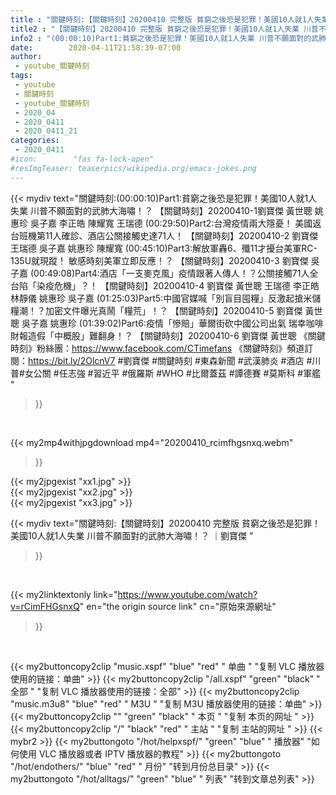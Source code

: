 ```yaml
---
title : "關鍵時刻:【關鍵時刻】20200410 完整版 貧窮之後恐是犯罪！美國10人就1人失業 川普不願面對的武肺大海嘯！？ ｜劉寶傑 "
title2 : "【關鍵時刻】20200410 完整版 貧窮之後恐是犯罪！美國10人就1人失業 川普不願面對的武肺大海嘯！？ ｜劉寶傑 "
info2 : "(00:00:10)Part1:貧窮之後恐是犯罪！美國10人就1人失業 川普不願面對的武肺大海嘯！？ 【關鍵時刻】20200410-1劉寶傑 黃世聰 姚惠珍 吳子嘉 李正皓 陳耀寬 王瑞德  (00:29:50)Part2:台灣疫情兩大隱憂！ 美國返台班機第11人確診、酒店公關接觸史達71人！ 【關鍵時刻】20200410-2 劉寶傑 王瑞德 吳子嘉 姚惠珍 陳耀寬  (00:45:10)Part3:解放軍轟6、殲11才擾台美軍RC-135U就現蹤！ 敏感時刻美軍立即反應！？ 【關鍵時刻】20200410-3 劉寶傑 吳子嘉  (00:49:08)Part4:酒店「一支麥克風」疫情跟著人傳人！？公關接觸71人全台陷「染疫危機」？！ 【關鍵時刻】20200410-4 劉寶傑 黃世聰 王瑞德 李正皓 林靜儀 姚惠珍 吳子嘉  (01:25:03)Part5:中國官媒喊「別盲目囤糧」反激起搶米儲糧潮！？加密文件曝光真鬧「糧荒」！？ 【關鍵時刻】20200410-5 劉寶傑 黃世聰 吳子嘉 姚惠珍  (01:39:02)Part6:疫情「慘賠」華爾街砍中國公司出氣 瑞幸咖啡財報造假「中概股」難翻身！？ 【關鍵時刻】20200410-6 劉寶傑 黃世聰  《關鍵時刻》粉絲團：https://www.facebook.com/CTimefans 《關鍵時刻》頻道訂閱：https://bit.ly/2OlcnV7  #劉寶傑 #關鍵時刻 #東森新聞 #武漢肺炎 #酒店 #川普#女公關 #任志強 #習近平 #俄羅斯 #WHO #比爾蓋茲 #譚德賽 #莫斯科 #軍艦 "
date:        2020-04-11T21:58:39-07:00
author:
 - youtube_關鍵時刻
tags:
 - youtube
 - 關鍵時刻
 - youtube_關鍵時刻
 - 2020_04
 - 2020_0411
 - 2020_0411_21
categories:
 - 2020_0411
#icon:        "fas fa-lock-open"
#resImgTeaser: teaserpics/wikipedia.org/emacs-jokes.png
---
```


{{< mydiv text="關鍵時刻:(00:00:10)Part1:貧窮之後恐是犯罪！美國10人就1人失業 川普不願面對的武肺大海嘯！？ 【關鍵時刻】20200410-1劉寶傑 黃世聰 姚惠珍 吳子嘉 李正皓 陳耀寬 王瑞德  (00:29:50)Part2:台灣疫情兩大隱憂！ 美國返台班機第11人確診、酒店公關接觸史達71人！ 【關鍵時刻】20200410-2 劉寶傑 王瑞德 吳子嘉 姚惠珍 陳耀寬  (00:45:10)Part3:解放軍轟6、殲11才擾台美軍RC-135U就現蹤！ 敏感時刻美軍立即反應！？ 【關鍵時刻】20200410-3 劉寶傑 吳子嘉  (00:49:08)Part4:酒店「一支麥克風」疫情跟著人傳人！？公關接觸71人全台陷「染疫危機」？！ 【關鍵時刻】20200410-4 劉寶傑 黃世聰 王瑞德 李正皓 林靜儀 姚惠珍 吳子嘉  (01:25:03)Part5:中國官媒喊「別盲目囤糧」反激起搶米儲糧潮！？加密文件曝光真鬧「糧荒」！？ 【關鍵時刻】20200410-5 劉寶傑 黃世聰 吳子嘉 姚惠珍  (01:39:02)Part6:疫情「慘賠」華爾街砍中國公司出氣 瑞幸咖啡財報造假「中概股」難翻身！？ 【關鍵時刻】20200410-6 劉寶傑 黃世聰  《關鍵時刻》粉絲團：https://www.facebook.com/CTimefans 《關鍵時刻》頻道訂閱：https://bit.ly/2OlcnV7  #劉寶傑 #關鍵時刻 #東森新聞 #武漢肺炎 #酒店 #川普#女公關 #任志強 #習近平 #俄羅斯 #WHO #比爾蓋茲 #譚德賽 #莫斯科 #軍艦 "
>}}
<br>


{{< my2mp4withjpgdownload mp4="20200410_rcimfhgsnxq.webm"
>}}

{{< my2jpgexist "xx1.jpg" >}}<br>
{{< my2jpgexist "xx2.jpg" >}}<br>
{{< my2jpgexist "xx3.jpg" >}}<br>



{{< mydiv text="關鍵時刻:【關鍵時刻】20200410 完整版 貧窮之後恐是犯罪！美國10人就1人失業 川普不願面對的武肺大海嘯！？ ｜劉寶傑 "
>}}
<br>

{{< my2linktextonly link="https://www.youtube.com/watch?v=rCimFHGsnxQ"
en="the origin source link" cn="原始來源網址"
>}}


<br>

{{< my2buttoncopy2clip "music.xspf"        "blue"   "red"    " 单曲 "  "复制 VLC 播放器使用的链接：单曲" >}} {{< my2buttoncopy2clip "/all.xspf"         "green"  "black"  " 全部 "  "复制 VLC 播放器使用的链接：全部" >}} {{< my2buttoncopy2clip "music.m3u8"        "blue"   "red"    " M3U  "    "复制 M3U 播放器使用的链接：单曲" >}} {{< my2buttoncopy2clip ""                  "green"  "black"  " 本页 "    "复制 本页的网址 " >}} {{< my2buttoncopy2clip "/"                 "black"  "red"    " 主站 "    "复制 主站的网址 " >}} {{< mybr2 >}} {{< my2buttongoto      "/hot/helpxspf/"    "green"  "blue"   " 播放器" "如何使用 VLC 播放器或者 IPTV 播放器的教程" >}} {{< my2buttongoto      "/hot/endothers/"   "blue"   "red"    " 月份"   "转到月份总目录" >}} {{< my2buttongoto      "/hot/alltags/"     "green"  "blue"   " 列表"   "转到文章总列表" >}} 
